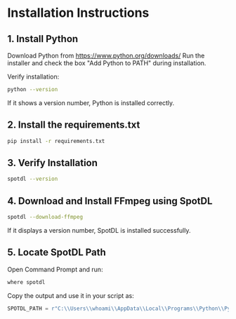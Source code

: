 
# Installation Instructions

## 1. Install Python
Download Python from https://www.python.org/downloads/
Run the installer and check the box "Add Python to PATH" during installation.

Verify installation:
```sh
python --version
```
If it shows a version number, Python is installed correctly.

## 2. Install the requirements.txt
```sh
pip install -r requirements.txt
```

## 3. Verify Installation
```sh
spotdl --version
```

## 4. Download and Install FFmpeg using SpotDL
```sh
spotdl --download-ffmpeg
```

If it displays a version number, SpotDL is installed successfully.

## 5. Locate SpotDL Path
Open Command Prompt and run:
```sh
where spotdl
```
Copy the output and use it in your script as:
```python
SPOTDL_PATH = r"C:\\Users\\whoami\\AppData\\Local\\Programs\\Python\\Python313\\Scripts\\spotdl.exe"
```
